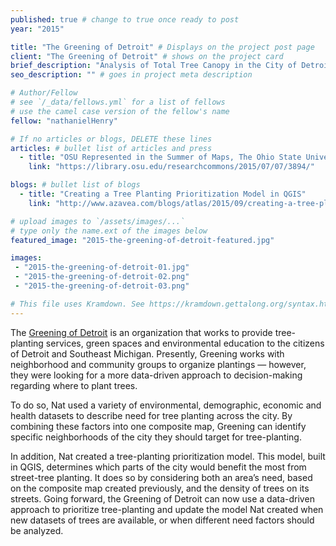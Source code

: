 ```yaml
---
published: true # change to true once ready to post
year: "2015"

title: "The Greening of Detroit" # Displays on the project post page
client: "The Greening of Detroit" # shows on the project card
brief_description: "Analysis of Total Tree Canopy in the City of Detroit" # shows on the project card
seo_description: "" # goes in project meta description

# Author/Fellow
# see `/_data/fellows.yml` for a list of fellows
# use the camel case version of the fellow's name
fellow: "nathanielHenry"

# If no articles or blogs, DELETE these lines
articles: # bullet list of articles and press
  - title: "OSU Represented in the Summer of Maps, The Ohio State University Research Commons, July 7, 2015"
    link: "https://library.osu.edu/researchcommons/2015/07/07/3894/"

blogs: # bullet list of blogs
  - title: "Creating a Tree Planting Prioritization Model in QGIS"
    link: "http://www.azavea.com/blogs/atlas/2015/09/creating-a-tree-planting-prioritization-model-in-qgis/"

# upload images to `/assets/images/...`
# type only the name.ext of the images below
featured_image: "2015-the-greening-of-detroit-featured.jpg"

images:
 - "2015-the-greening-of-detroit-01.jpg"
 - "2015-the-greening-of-detroit-02.png"
 - "2015-the-greening-of-detroit-03.png"

# This file uses Kramdown. See https://kramdown.gettalong.org/syntax.html for syntax
---
```

The [Greening of Detroit](http://www.greeningofdetroit.com/) is an organization that works to provide tree-planting services, green spaces and environmental education to the citizens of Detroit and Southeast Michigan. Presently, Greening works with neighborhood and community groups to organize plantings — however, they were looking for a more data-driven approach to decision-making regarding where to plant trees.

To do so, Nat used a variety of environmental, demographic, economic and health datasets to describe need for tree planting across the city. By combining these factors into one composite map, Greening can identify specific neighborhoods of the city they should target for tree-planting.

In addition, Nat created a tree-planting prioritization model. This model, built in QGIS, determines which parts of the city would benefit the most from street-tree planting. It does so by considering both an area’s need, based on the composite map created previously, and the density of trees on its streets. Going forward, the Greening of Detroit can now use a data-driven approach to prioritize tree-planting and update the model Nat created when new datasets of trees are available, or when different need factors should be analyzed.
